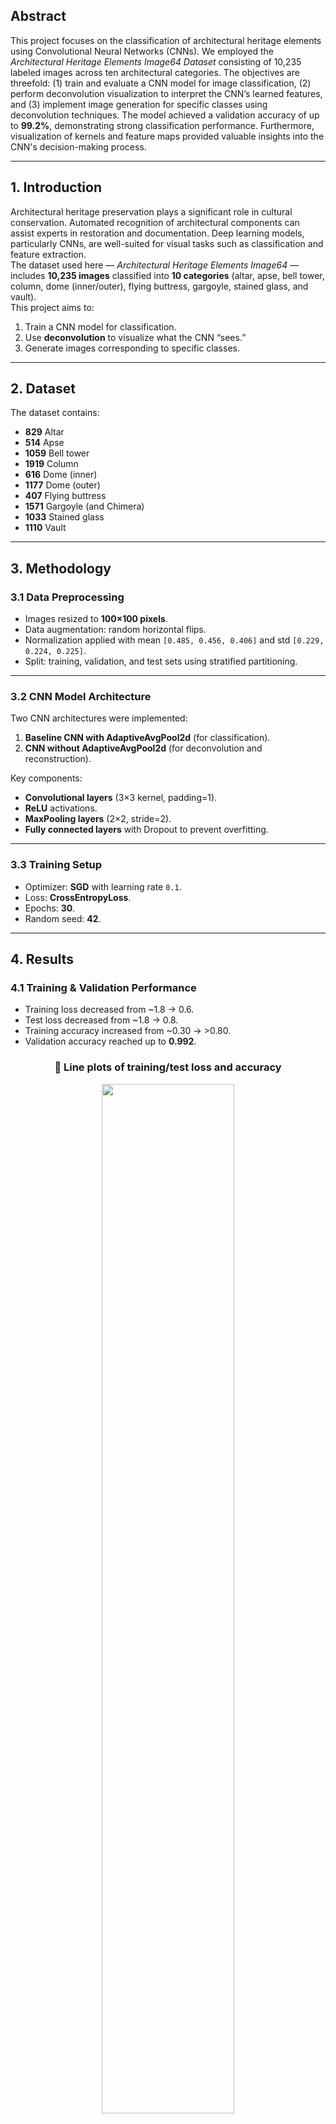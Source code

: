 ## Abstract
This project focuses on the classification of architectural heritage elements using Convolutional Neural Networks (CNNs). We employed the *Architectural Heritage Elements Image64 Dataset* consisting of 10,235 labeled images across ten architectural categories. The objectives are threefold: (1) train and evaluate a CNN model for image classification, (2) perform deconvolution visualization to interpret the CNN’s learned features, and (3) implement image generation for specific classes using deconvolution techniques. The model achieved a validation accuracy of up to **99.2%**, demonstrating strong classification performance. Furthermore, visualization of kernels and feature maps provided valuable insights into the CNN's decision-making process.

---

## 1. Introduction
Architectural heritage preservation plays a significant role in cultural conservation. Automated recognition of architectural components can assist experts in restoration and documentation. Deep learning models, particularly CNNs, are well-suited for visual tasks such as classification and feature extraction.  
The dataset used here — *Architectural Heritage Elements Image64* — includes **10,235 images** classified into **10 categories** (altar, apse, bell tower, column, dome (inner/outer), flying buttress, gargoyle, stained glass, and vault).  
This project aims to:
1. Train a CNN model for classification.
2. Use **deconvolution** to visualize what the CNN “sees.”
3. Generate images corresponding to specific classes.

---

## 2. Dataset
The dataset contains:
- **829** Altar
- **514** Apse
- **1059** Bell tower
- **1919** Column
- **616** Dome (inner)
- **1177** Dome (outer)
- **407** Flying buttress
- **1571** Gargoyle (and Chimera)
- **1033** Stained glass
- **1110** Vault  

---

## 3. Methodology

### 3.1 Data Preprocessing
- Images resized to **100×100 pixels**.  
- Data augmentation: random horizontal flips.  
- Normalization applied with mean `[0.485, 0.456, 0.406]` and std `[0.229, 0.224, 0.225]`.  
- Split: training, validation, and test sets using stratified partitioning.  

---

### 3.2 CNN Model Architecture
Two CNN architectures were implemented:
1. **Baseline CNN with AdaptiveAvgPool2d** (for classification).  
2. **CNN without AdaptiveAvgPool2d** (for deconvolution and reconstruction).  

Key components:
- **Convolutional layers** (3×3 kernel, padding=1).  
- **ReLU** activations.  
- **MaxPooling layers** (2×2, stride=2).  
- **Fully connected layers** with Dropout to prevent overfitting.  

---

### 3.3 Training Setup
- Optimizer: **SGD** with learning rate `0.1`.  
- Loss: **CrossEntropyLoss**.  
- Epochs: **30**.  
- Random seed: **42**.  

---

## 4. Results

### 4.1 Training & Validation Performance
- Training loss decreased from ~1.8 → 0.6.  
- Test loss decreased from ~1.8 → 0.8.  
- Training accuracy increased from ~0.30 → >0.80.  
- Validation accuracy reached up to **0.992**.  

<div align="center">

### 🔹 Line plots of training/test loss and accuracy

<img src="figures/l.png" alt="" width="65%"/>
<img src="figures/acc.png" alt="" width="65%"/>

</div>

---

### 4.2 Confusion Matrix & Classification Report
The CNN produced high per-class performance, with only minor misclassifications in visually similar categories (e.g., inner vs. outer domes).  

<div align="center">

### 🔹 Confusion Matrix Heatmap
<img src="figures/cm.png" alt="" width="65%"/>

</div>

```
Classification Report:
              precision    recall  f1-score   support

         0.0       0.80      0.59      0.67       140
         1.0       0.45      0.58      0.51        50
         2.0       0.66      0.68      0.67       170
         3.0       0.78      0.60      0.68       210
         4.0       0.70      0.84      0.76        69
         5.0       0.73      0.77      0.75       142
         6.0       0.64      0.41      0.50        70
         7.0       0.72      0.88      0.79       240
         8.0       0.93      0.93      0.93       150
         9.0       0.72      0.79      0.76       163

    accuracy                           0.73      1404
   macro avg       0.71      0.71      0.70      1404
weighted avg       0.74      0.73      0.73      1404
```

---

### 4.3 Kernel Visualization
Convolutional kernels from the first and second layers were extracted and visualized.  
- Early kernels focus on edge detection.  
- Deeper kernels generalize more abstract patterns.

<div align="center">

### 🔹 Grid of convolutional kernels from first and deeper layers

<img src="figures/f.png" alt="" width="65%"/>
<img src="figures/d.png" alt="" width="65%"/>

</div>

---

### 4.4 Deconvolution Visualization
Deconvolution was applied to reconstruct input images and visualize activations.  
- Yellow-highlighted areas correspond to the most significant regions used by the CNN for classification.  


<div align="center">

### 🔹 Deconvolution Visualization

<img src="figures/c.png" alt="" width="65%"/>
<img src="figures/dec.png" alt="" width="65%"/>

</div>

---

## 5. Discussion
The CNN achieved excellent classification results with a validation accuracy close to 99%. This demonstrates the effectiveness of deep CNNs even with relatively simple architectures when combined with preprocessing and augmentation.  
The **deconvolution visualizations** confirmed that the model attends to meaningful architectural features (arches, edges, patterns), aligning with human perception. However, overlap in dome categories remains challenging.

---

## 6. Conclusion
This study successfully trained and evaluated a CNN for classifying architectural heritage elements. Beyond classification, the work demonstrates **interpretability** via kernel visualization and **generative potential** through deconvolution-based image reconstruction.  
Such methods can aid in digital heritage preservation, providing both recognition and deeper interpretability.

---

## 7. Future Work
- Employ more advanced optimizers (Adam, RMSProp).  
- Experiment with deeper networks or transfer learning (e.g., ResNet, VGG).  
- Extend deconvolution experiments across all categories.  
- Apply the pipeline to larger and more diverse architectural datasets.

---

## References
- Architectural Heritage Elements Image64 Dataset.  
- PyTorch Documentation: https://pytorch.org/docs/stable/  
- Zeiler, M. D., & Fergus, R. (2014). *Visualizing and Understanding Convolutional Networks*. ECCV.  

